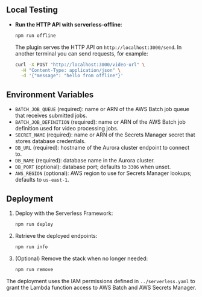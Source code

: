 ## Local Testing

- **Run the HTTP API with serverless-offline**:
  ```bash
  npm run offline
  ```
  The plugin serves the HTTP API on `http://localhost:3000/send`. In another terminal you can send requests, for example:
  ```bash
  curl -X POST "http://localhost:3000/video-url" \
    -H "Content-Type: application/json" \
    -d '{"message": "hello from offline"}'
  ```
## Environment Variables

- `BATCH_JOB_QUEUE` (required): name or ARN of the AWS Batch job queue that receives submitted jobs.
- `BATCH_JOB_DEFINITION` (required): name or ARN of the AWS Batch job definition used for video processing jobs.
- `SECRET_NAME` (required): name or ARN of the Secrets Manager secret that stores database credentials.
- `DB_URL` (required): hostname of the Aurora cluster endpoint to connect to.
- `DB_NAME` (required): database name in the Aurora cluster.
- `DB_PORT` (optional): database port; defaults to `3306` when unset.
- `AWS_REGION` (optional): AWS region to use for Secrets Manager lookups; defaults to `us-east-1`.

## Deployment

1. Deploy with the Serverless Framework:
   ```bash
   npm run deploy
   ```
2. Retrieve the deployed endpoints:
   ```bash
   npm run info
   ```
3. (Optional) Remove the stack when no longer needed:
   ```bash
   npm run remove
   ```

The deployment uses the IAM permissions defined in `../serverless.yaml` to grant the Lambda function access to AWS Batch and AWS Secrets Manager.
